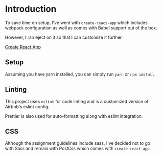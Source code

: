 # Introduction

To save time on setup, I've went with `create-react-app` which includes webpack
configuration as well as comes with Babel support out of the box.

However, I ran eject on it so that I can customize it further.

[Create React App](https://github.com/facebookincubator/create-react-app)

## Setup

Assuming you have yarn installed, you can simply run `yarn` or `npm install`.

## Linting

This project uses `eslint` for code linting and is a customized version of
Airbnb's eslint config.

Prettier is also used for auto-formatting along with eslint integration.

## CSS

Although the assignment guidelines include sass, I've decided not to go with
Sass and remain with PostCss which comes with `create-react-app`.
